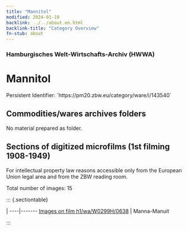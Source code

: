 ```yaml
---
title: "Mannitol"
modified: 2024-01-19
backlink: ../../about.en.html
backlink-title: "Category Overview"
fn-stub: about
---
```


### Hamburgisches Welt-Wirtschafts-Archiv (HWWA)

# Mannitol

<div class="hint">Persistent Identifier: `https://pm20.zbw.eu/category/ware/i/143540`</div>







## Commodities/wares archives folders





No material prepared as folder.



<a id="filmsections" />

## Sections of digitized microfilms (1st filming 1908-1949)

<p>For intellectual property law reasons accessible only from the European Union legal area and from the ZBW reading room.</p>



<p>Total number of images: 15</p>




::: {.sectiontable}

 | 
----|-------
<a class="btn" href="https://pm20.zbw.eu/film/h1/wa/W0299H/0638" rel="nofollow">Images on film h1/wa/W0299H/0638</a> | Manna-Manuit


:::

















